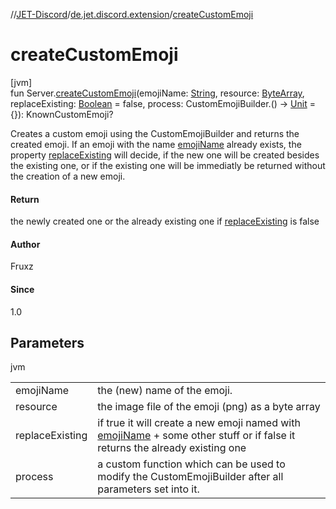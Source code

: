 //[JET-Discord](../../index.md)/[de.jet.discord.extension](index.md)/[createCustomEmoji](create-custom-emoji.md)

# createCustomEmoji

[jvm]\
fun Server.[createCustomEmoji](create-custom-emoji.md)(emojiName: [String](https://kotlinlang.org/api/latest/jvm/stdlib/kotlin/-string/index.html), resource: [ByteArray](https://kotlinlang.org/api/latest/jvm/stdlib/kotlin/-byte-array/index.html), replaceExisting: [Boolean](https://kotlinlang.org/api/latest/jvm/stdlib/kotlin/-boolean/index.html) = false, process: CustomEmojiBuilder.() -&gt; [Unit](https://kotlinlang.org/api/latest/jvm/stdlib/kotlin/-unit/index.html) = {}): KnownCustomEmoji?

Creates a custom emoji using the CustomEmojiBuilder and returns the created emoji. If an emoji with the name [emojiName](create-custom-emoji.md) already exists, the property [replaceExisting](create-custom-emoji.md) will decide, if the new one will be created besides the existing one, or if the existing one will be immediatly be returned without the creation of a new emoji.

#### Return

the newly created one or the already existing one if [replaceExisting](create-custom-emoji.md) is false

#### Author

Fruxz

#### Since

1.0

## Parameters

jvm

| | |
|---|---|
| emojiName | the (new) name of the emoji. |
| resource | the image file of the emoji (png) as a byte array |
| replaceExisting | if true it will create a new emoji named with [emojiName](create-custom-emoji.md) + some other stuff or if false it returns the already existing one |
| process | a custom function which can be used to modify the CustomEmojiBuilder after all parameters set into it. |
